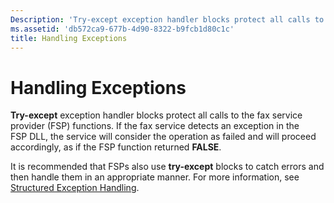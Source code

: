 ```yaml
---
Description: 'Try-except exception handler blocks protect all calls to the fax service provider (FSP) functions.'
ms.assetid: 'db572ca9-677b-4d90-8322-b9fcb1d80c1c'
title: Handling Exceptions
---
```


# Handling Exceptions

**Try-except** exception handler blocks protect all calls to the fax service provider (FSP) functions. If the fax service detects an exception in the FSP DLL, the service will consider the operation as failed and will proceed accordingly, as if the FSP function returned **FALSE**.

It is recommended that FSPs also use **try-except** blocks to catch errors and then handle them in an appropriate manner. For more information, see [Structured Exception Handling](http://msdn.microsoft.com/library/en-us/debug/base/structured_exception_handling.asp).

 

 



